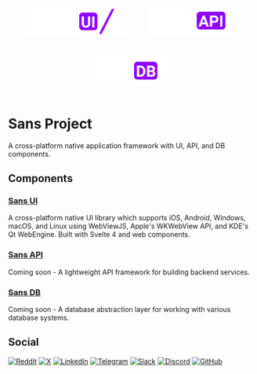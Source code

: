 <p align="center">
  <a href="./ui"><img src="ui/static/logos/ui/logo.sans-ui.white.svg" alt="Sans UI Logo" height="60" style="margin: 1.2rem;" /></a>
  <a href="./api"><img src="ui/static/logos/api/logo.sans-api.white.svg" alt="Sans API Logo" height="60" style="margin: 1.2rem;" /></a>
  <a href="./db"><img src="ui/static/logos/db/logo.sans-db.white.svg" alt="Sans DB Logo" height="60" style="margin: 1.2rem;" /></a>
</p>

# Sans Project

A cross-platform native application framework with UI, API, and DB components.

## Components

### [Sans UI](./ui/README.md)

A cross-platform native UI library which supports iOS, Android, Windows, macOS, and Linux using WebViewJS, Apple's WKWebView API, and KDE's Qt WebEngine. Built with Svelte 4 and web components.

### [Sans API](./api/README.md)

Coming soon - A lightweight API framework for building backend services.

### [Sans DB](./db/README.md)

Coming soon - A database abstraction layer for working with various database systems.

## Social

[![Reddit](https://img.shields.io/badge/Reddit-FF4500?style=for-the-badge&logo=reddit&logoColor=white)](https://reddit.com/r/profullstack)
[![X](https://img.shields.io/badge/X-%23000000.svg?style=for-the-badge&logo=X&logoColor=white)](https://x.com/profullstack)
[![LinkedIn](https://img.shields.io/badge/linkedin-%230077B5.svg?style=for-the-badge&logo=linkedin&logoColor=white)](https://www.linkedin.com/company/profullstack/)
[![Telegram](https://img.shields.io/badge/Telegram-2CA5E0?style=for-the-badge&logo=telegram&logoColor=white)](https://t.me/profullstack)
[![Slack](https://img.shields.io/badge/Slack-4A154B?style=for-the-badge&logo=slack&logoColor=white)](https://flightclub.profullstack.com)
[![Discord](https://img.shields.io/badge/Discord-%235865F2.svg?style=for-the-badge&logo=discord&logoColor=white)](https://discord.gg/kQVRVfSEVE)
[![GitHub](https://img.shields.io/badge/github-%23121011.svg?style=for-the-badge&logo=github&logoColor=white)](https://github.com/profullstack/)
